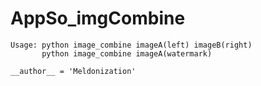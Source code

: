# AppSo_imgCombine

```
Usage: python image_combine imageA(left) imageB(right)
       python image_combine imageA(watermark)

```

`__author__ = 'Meldonization'`
